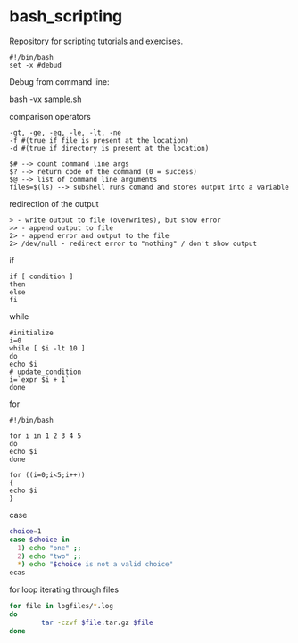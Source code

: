 # bash_scripting

Repository for scripting tutorials and exercises.

```
#!/bin/bash
set -x #debud 
```
Debug from command line:

bash -vx sample.sh

comparison operators
```
-gt, -ge, -eq, -le, -lt, -ne 
-f #(true if file is present at the location) 
-d #(true if directory is present at the location)
```

```
$# --> count command line args
$? --> return code of the command (0 = success)
$@ --> list of command line arguments 
files=$(ls) --> subshell runs comand and stores output into a variable 
```
redirection of the output
```
> - write output to file (overwrites), but show error 
>> - append output to file
2> - append error and output to the file
2> /dev/null - redirect error to "nothing" / don't show output 
```

if
```
if [ condition ]
then
else
fi
```
while
```
#initialize
i=0
while [ $i -lt 10 ]
do
echo $i
# update_condition
i=`expr $i + 1`
done
```
for 
```
#!/bin/bash

for i in 1 2 3 4 5
do
echo $i
done

for ((i=0;i<5;i++))
{
echo $i
}
```

case
```bash
choice=1
case $choice in
  1) echo "one" ;;
  2) echo "two" ;;
  *) echo "$choice is not a valid choice"
ecas
```

for loop iterating through files
```bash
for file in logfiles/*.log
do
        tar -czvf $file.tar.gz $file
done
```

